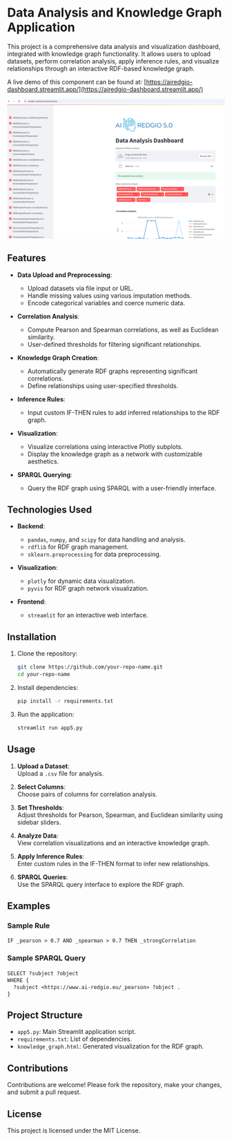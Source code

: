 
# Data Analysis and Knowledge Graph Application

This project is a comprehensive data analysis and visualization dashboard, integrated with knowledge graph functionality. It allows users to upload datasets, perform correlation analysis, apply inference rules, and visualize relationships through an interactive RDF-based knowledge graph.

A live demo of this component can be found at: [https://airedgio-dashboard.streamlit.app/](https://airedgio-dashboard.streamlit.app/)

![Screenshot](screen.png)

## Features

- **Data Upload and Preprocessing**:  
  - Upload datasets via file input or URL.  
  - Handle missing values using various imputation methods.  
  - Encode categorical variables and coerce numeric data.

- **Correlation Analysis**:  
  - Compute Pearson and Spearman correlations, as well as Euclidean similarity.  
  - User-defined thresholds for filtering significant relationships.

- **Knowledge Graph Creation**:  
  - Automatically generate RDF graphs representing significant correlations.  
  - Define relationships using user-specified thresholds.

- **Inference Rules**:  
  - Input custom IF-THEN rules to add inferred relationships to the RDF graph.

- **Visualization**:  
  - Visualize correlations using interactive Plotly subplots.  
  - Display the knowledge graph as a network with customizable aesthetics.

- **SPARQL Querying**:  
  - Query the RDF graph using SPARQL with a user-friendly interface.  

## Technologies Used

- **Backend**:  
  - `pandas`, `numpy`, and `scipy` for data handling and analysis.  
  - `rdflib` for RDF graph management.  
  - `sklearn.preprocessing` for data preprocessing.  

- **Visualization**:  
  - `plotly` for dynamic data visualization.  
  - `pyvis` for RDF graph network visualization.  

- **Frontend**:  
  - `streamlit` for an interactive web interface.

## Installation

1. Clone the repository:
   ```bash
   git clone https://github.com/your-repo-name.git
   cd your-repo-name
   ```

2. Install dependencies:
   ```bash
   pip install -r requirements.txt
   ```

3. Run the application:
   ```bash
   streamlit run app5.py
   ```

## Usage

1. **Upload a Dataset**:  
   Upload a `.csv` file for analysis.

2. **Select Columns**:  
   Choose pairs of columns for correlation analysis.

3. **Set Thresholds**:  
   Adjust thresholds for Pearson, Spearman, and Euclidean similarity using sidebar sliders.

4. **Analyze Data**:  
   View correlation visualizations and an interactive knowledge graph.

5. **Apply Inference Rules**:  
   Enter custom rules in the IF-THEN format to infer new relationships.

6. **SPARQL Queries**:  
   Use the SPARQL query interface to explore the RDF graph.

## Examples

### Sample Rule
```
IF _pearson > 0.7 AND _spearman > 0.7 THEN _strongCorrelation
```

### Sample SPARQL Query
```sparql
SELECT ?subject ?object
WHERE {
  ?subject <https://www.ai-redgio.eu/_pearson> ?object .
}
```

## Project Structure

- `app5.py`: Main Streamlit application script.
- `requirements.txt`: List of dependencies.
- `knowledge_graph.html`: Generated visualization for the RDF graph.

## Contributions

Contributions are welcome! Please fork the repository, make your changes, and submit a pull request.

## License

This project is licensed under the MIT License. 
